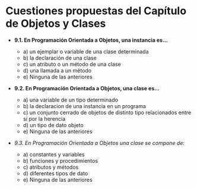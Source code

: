 # Cuestiones propuestas del Capítulo de Objetos y Clases

- **9.1. En Programación Orientada a Objetos, una instancia es...**
    -  a) un ejemplar o variable de una clase determinada
    -  b) la declaración de una clase
    -  c) un atributo o un método de una clase
    -  d) una llamada a un método
    -  e) Ninguna de las anteriores

- **9.2. En Programación Orientada a Objetos, una clase es...**
    - a) una variable de un tipo determinado
    - b) la declaracion de una instancia en un programa
    - c) un conjunto cerrado de objetos de distinto tipo relacionados entre sí por la herencia
    - d) un tipo de dato objeto
    - e) Ninguna de las anteriores

- *9.3. En Programación Orientada a Objetos una clase se compone de:*
    - a) constantes y variables
    - b) funciones y procedimientos
    - c) atributos y métodos
    - d) diferentes tipos de dato
    - e) Ninguna de las anteriores

